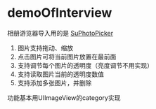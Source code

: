# demoOfInterview

相册游览器导入用的是 [SuPhotoPicker](https://github.com/DaMingShen/SuPhotoPicker)  

1.	图片支持拖动、缩放  
2.	点击图片可将当前图片放置在最前面  
3.	支持调节每个图片的透明度（亮度调节不用实现）  
4.	支持读取图片当前的透明度数值  
5.	支持添加多张图片，并删除  
  
功能基本用UIImageView的category实现  
